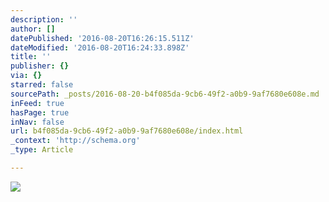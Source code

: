 ```yaml
---
description: ''
author: []
datePublished: '2016-08-20T16:26:15.511Z'
dateModified: '2016-08-20T16:24:33.898Z'
title: ''
publisher: {}
via: {}
starred: false
sourcePath: _posts/2016-08-20-b4f085da-9cb6-49f2-a0b9-9af7680e608e.md
inFeed: true
hasPage: true
inNav: false
url: b4f085da-9cb6-49f2-a0b9-9af7680e608e/index.html
_context: 'http://schema.org'
_type: Article

---
```

![](https://the-grid-user-content.s3-us-west-2.amazonaws.com/69be46d3-e136-4a81-ba15-c2d42cf066fa.jpg)